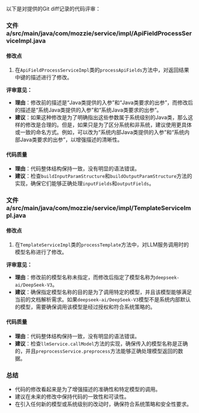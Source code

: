 以下是对提供的Git diff记录的代码评审：

### 文件 a/src/main/java/com/mozzie/service/impl/ApiFieldProcessServiceImpl.java

#### 修改点
1. 在`ApiFieldProcessServiceImpl`类的`processApiFields`方法中，对返回结果中键的描述进行了修改。

**评审意见：**
- **理由**：修改前的描述是“Java类提供的入参”和“Java类要求的出参”，而修改后的描述是“系统Java类提供的入参”和“系统Java类要求的出参”。
- **建议**：如果这种修改是为了明确指出这些参数属于系统级别的Java类，那么这样的修改是合理的。但是，如果只是为了区分系统和非系统，建议使用更具体或一致的命名方式。例如，可以改为“系统内部Java类提供的入参”和“系统内部Java类要求的出参”，以增强描述的清晰性。

#### 代码质量
- **理由**：代码整体结构保持一致，没有明显的语法错误。
- **建议**：检查`buildInputParamStructure`和`buildOutputParamStructure`方法的实现，确保它们能够正确处理`inputFields`和`outputFields`。

### 文件 a/src/main/java/com/mozzie/service/impl/TemplateServiceImpl.java

#### 修改点
1. 在`TemplateServiceImpl`类的`processTemplate`方法中，对LLM服务调用时的模型名称进行了修改。

**评审意见：**
- **理由**：修改前的模型名称未指定，而修改后指定了模型名称为`deepseek-ai/DeepSeek-V3`。
- **建议**：确保指定模型名称的目的是为了调用特定的模型，并且该模型能够满足当前的文档解析需求。如果`deepseek-ai/DeepSeek-V3`模型不是系统内部默认的模型，需要确保调用该模型是经过授权和符合系统策略的。

#### 代码质量
- **理由**：代码整体结构保持一致，没有明显的语法错误。
- **建议**：检查`llmService.callModel`方法的实现，确保传入的模型名称是正确的，并且`preprocessService.preprocess`方法能够正确处理模型返回的数据。

### 总结
- 代码的修改看起来是为了增强描述的准确性和特定模型的调用。
- 建议在未来的修改中保持代码的一致性和可读性。
- 在引入任何新的模型或系统级别的改动时，确保符合系统策略和安全性要求。